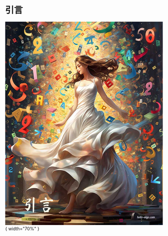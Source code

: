 # 引言

<div class="center-table" markdown>

![引言](../assets/covers/chapter_introduction.jpg){ width="70%" }

</div>
